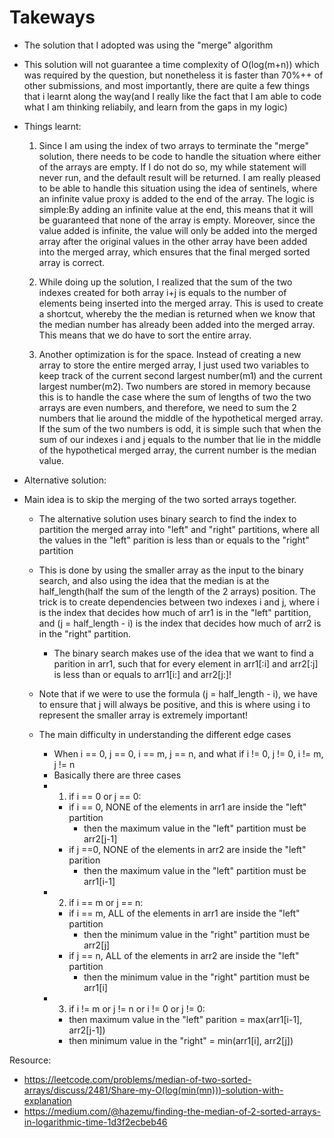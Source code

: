 # Takeways

- The solution that I adopted was using the "merge" algorithm

- This solution will not guarantee a time complexity of O(log(m+n)) which was required by the question, but nonetheless it is faster than 70%++ of other submissions, and most importantly, there are quite a few things that i learnt along the way(and I really like the fact that I am able to code what I am thinking reliabily, and learn from the gaps in my logic)

- Things learnt:
  1. Since I am using the index of two arrays to terminate the "merge" solution, there needs to be code to handle the situation where either of the arrays are empty. If I do not do so, my while statement will never run, and the default result will be returned. I am really pleased to be able to handle this situation using the idea of sentinels, where an infinite value proxy is added to the end of the array. The logic is simple:By adding an infinite value at the end, this means that it will be guaranteed that none of the array is empty. Moreover, since the value added is infinite, the value will only be added into the merged array after the original values in the other array have been added into the merged array, which ensures that the final merged sorted array is correct.

  2. While doing up the solution, I realized that the sum of the two indexes created for both array i+j is equals to the number of elements being inserted into the merged array. This is used to create a shortcut, whereby the the median is returned when we know that the median number has already been added into the merged array. This means that we do have to sort the entire array.

  3. Another optimization is for the space. Instead of creating a new array to store the entire merged array, I just used two variables to keep track of the current second largest number(m1) and the current largest number(m2). Two numbers are stored in memory because this is to handle the case where the sum of lengths of two the two arrays are even numbers, and therefore, we need to sum the 2 numbers that lie around the middle of the hypothetical merged array. If the sum of the two numbers is odd, it is simple such that when the sum of our indexes i and j equals to the number that lie in the middle of the hypothetical merged array, the current number is the median value.

- Alternative solution:
- Main idea is to skip the merging of the two sorted arrays together.
  - The alternative solution uses binary search to find the index to partition the merged array into "left" and "right" partitions, where all the values in the "left" parition is less than or equals to the "right" partition
  
  - This is done by using the smaller array as the input to the binary search, and also using the idea that the median is at the half_length(half the sum of the length of the 2 arrays) position. The trick is to create dependencies between two indexes i and j, where i is the index that decides how much of arr1 is in the "left" partition, and (j = half_length - i) is the index that decides how much of arr2 is in the "right" partition.
    - The binary search makes use of the idea that we want to find a parition in arr1, such that for every element in arr1[:i] and arr2[:j] is less than or equals to arr1[i:] and arr2[j:]!
  
  - Note that if we were to use the formula (j = half_length - i), we have to ensure that j will always be positive, and this is where using i to represent the smaller array is extremely important!

  - The main difficulty in understanding the different edge cases
    - When i == 0, j == 0, i == m, j == n, and what if i != 0, j != 0, i != m, j != n
    - Basically there are three cases
    - 1. if i == 0 or j == 0:
      - if i == 0, NONE of the elements in arr1 are inside the "left" partition
        - then the maximum value in the "left" partition must be arr2[j-1]
      - if j ==0, NONE of the elements in arr2 are inside the "left" parition
        - then the maximum value in the "left" partition must be arr1[i-1]
    - 2. if i == m or j == n:
      - if i == m, ALL of the elements in arr1 are inside the "left" partition
        - then the minimum value in the "right" partition must be arr2[j]
      - if j == n, ALL of the elements in arr2 are inside the "left" partition
        - then the minimum value in the "right" partition must be arr1[i]
    - 3. if i != m or j != n or i != 0 or j != 0:
      - then maximum value in the "left" parition = max(arr1[i-1], arr2[j-1])
      - then minimum value in the "right" = min(arr1[i], arr2[j])


Resource:
- https://leetcode.com/problems/median-of-two-sorted-arrays/discuss/2481/Share-my-O(log(min(mn)))-solution-with-explanation
- https://medium.com/@hazemu/finding-the-median-of-2-sorted-arrays-in-logarithmic-time-1d3f2ecbeb46
